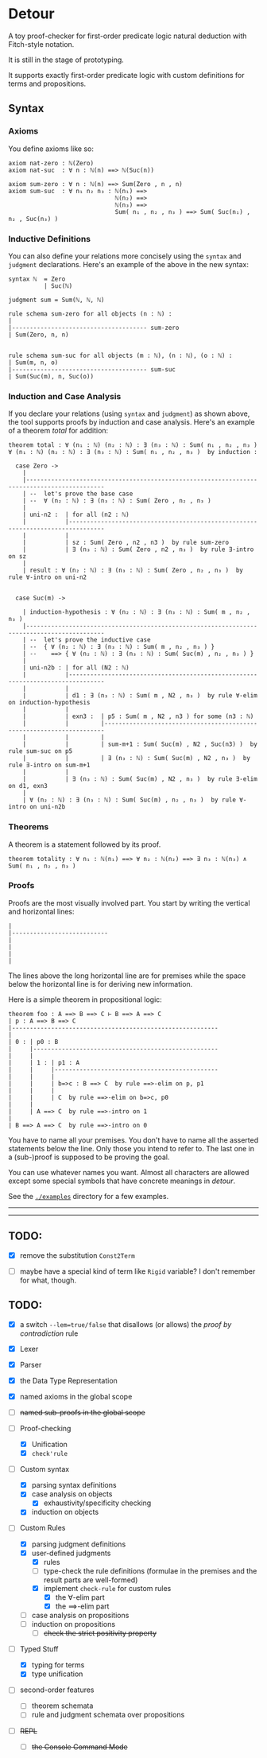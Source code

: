# Detour

A toy proof-checker for first-order predicate logic natural deduction with Fitch-style notation.

It is still in the stage of prototyping.

It supports exactly first-order predicate logic with custom definitions for terms and propositions.

## Syntax

### Axioms
You define axioms like so:
```
axiom nat-zero : ℕ(Zero)
axiom nat-suc  : ∀ n : ℕ(n) ==> ℕ(Suc(n))

axiom sum-zero : ∀ n : ℕ(n) ==> Sum(Zero , n , n)
axiom sum-suc  : ∀ n₁ n₂ n₃ : ℕ(n₁) ==>
                              ℕ(n₂) ==>
                              ℕ(n₃) ==>
                              Sum( n₁ , n₂ , n₃ ) ==> Sum( Suc(n₁) , n₂ , Suc(n₃) )
```


### Inductive Definitions
You can also define your relations more concisely using the `syntax` and `judgment` declarations.
Here's an example of the above in the new syntax:
```
syntax ℕ  = Zero
          | Suc(ℕ)

judgment sum = Sum(ℕ, ℕ, ℕ)

rule schema sum-zero for all objects (n : ℕ) :
|
|-------------------------------------- sum-zero
| Sum(Zero, n, n)


rule schema sum-suc for all objects (m : ℕ), (n : ℕ), (o : ℕ) :
| Sum(m, n, o)
|-------------------------------------- sum-suc
| Sum(Suc(m), n, Suc(o))
```


### Induction and Case Analysis
If you declare your relations (using `syntax` and `judgment`) as shown above, the tool supports proofs by induction and case analysis.
Here's an example of a theorem *total* for addition:
```
theorem total : ∀ (n₁ : ℕ) (n₂ : ℕ) : ∃ (n₃ : ℕ) : Sum( n₁ , n₂ , n₃ )
∀ (n₁ : ℕ) (n₂ : ℕ) : ∃ (n₃ : ℕ) : Sum( n₁ , n₂ , n₃ )  by induction :

  case Zero -> 
    |
    |--------------------------------------------------------------------------------------------
    | --  let's prove the base case
    | --  ∀ (n₂ : ℕ) : ∃ (n₃ : ℕ) : Sum( Zero , n₂ , n₃ )
    |
    | uni-n2 :  | for all (n2 : ℕ)
    |           |--------------------------------------------------------------------------------
    |           |
    |           | sz : Sum( Zero , n2 , n3 )  by rule sum-zero
    |           | ∃ (n₃ : ℕ) : Sum( Zero , n2 , n₃ )  by rule ∃-intro on sz
    |
    | result : ∀ (n₂ : ℕ) : ∃ (n₃ : ℕ) : Sum( Zero , n₂ , n₃ )  by rule ∀-intro on uni-n2


  case Suc(m) ->  

    | induction-hypothesis : ∀ (n₂ : ℕ) : ∃ (n₃ : ℕ) : Sum( m , n₂ , n₃ )
    |--------------------------------------------------------------------------------------------
    | --  let's prove the inductive case
    | --  { ∀ (n₂ : ℕ) : ∃ (n₃ : ℕ) : Sum( m , n₂ , n₃ ) }
    | --    ==> { ∀ (n₂ : ℕ) : ∃ (n₃ : ℕ) : Sum( Suc(m) , n₂ , n₃ ) }
    |
    | uni-n2b : | for all (N2 : ℕ)
    |           |--------------------------------------------------------------------------------
    |           |  
    |           | d1 : ∃ (n₃ : ℕ) : Sum( m , N2 , n₃ )  by rule ∀-elim on induction-hypothesis
    |           |
    |           | exn3 :  | p5 : Sum( m , N2 , n3 ) for some (n3 : ℕ)
    |           |         |----------------------------------------------------------------------
    |           |         |
    |           |         | sum-m+1 : Sum( Suc(m) , N2 , Suc(n3) )  by rule sum-suc on p5
    |           |         | ∃ (n₃ : ℕ) : Sum( Suc(m) , N2 , n₃ )  by rule ∃-intro on sum-m+1
    |           |
    |           | ∃ (n₃ : ℕ) : Sum( Suc(m) , N2 , n₃ )  by rule ∃-elim on d1, exn3
    |
    | ∀ (n₂ : ℕ) : ∃ (n₃ : ℕ) : Sum( Suc(m) , n₂ , n₃ )  by rule ∀-intro on uni-n2b
```


### Theorems
A theorem is a statement followed by its proof.
```
theorem totality : ∀ n₁ : ℕ(n₁) ==> ∀ n₂ : ℕ(n₂) ==> ∃ n₃ : ℕ(n₃) ∧ Sum( n₁ , n₂ , n₃ )
```


### Proofs
Proofs are the most visually involved part. You start by writing the vertical and horizontal lines:
```
|
|---------------------------
|
|
|
|
```

The lines above the long horizontal line are for premises while the space below the horizontal line is for deriving new information.

Here is a simple theorem in propositional logic:
```
theorem foo : A ==> B ==> C ⊢ B ==> A ==> C
| p : A ==> B ==> C
|----------------------------------------------------------
|
| 0 : | p0 : B
|     |----------------------------------------------------
|     |
|     | 1 : | p1 : A
|     |     |----------------------------------------------
|     |     |
|     |     | b=>c : B ==> C  by rule ==>-elim on p, p1
|     |     |
|     |     | C  by rule ==>-elim on b=>c, p0
|     |
|     | A ==> C  by rule ==>-intro on 1
|
| B ==> A ==> C  by rule ==>-intro on 0
```

You have to name all your premises.
You don't have to name all the asserted statements below the line. Only those you intend to refer to.
The last one in a (sub-)proof is supposed to be proving the goal.

You can use whatever names you want. Almost all characters are allowed except some special symbols that have concrete meanings in *detour*.

See the [`./examples`](./examples) directory for a few examples.



------
------


## TODO:
- [x] remove the substitution `Const2Term`
- [ ] maybe have a special kind of term like `Rigid` variable? I don't remember for what, though.


## TODO:
- [x] a switch `--lem=true/false` that disallows (or allows) the *proof by contradiction* rule
- [x] Lexer
- [x] Parser
- [x] the Data Type Representation
- [x] named axioms in the global scope
- [ ] ~~named sub-proofs in the global scope~~

- [ ] Proof-checking
  - [x] Unification
  - [x] `check'rule`

- [ ] Custom syntax
  - [x] parsing syntax definitions
  - [x] case analysis on objects
    - [x] exhaustivity/specificity checking
  - [x] induction on objects

- [ ] Custom Rules
  - [x] parsing judgment definitions
  - [x] user-defined judgments
    - [x] rules
    - [ ] type-check the rule definitions (formulae in the premises and the result parts are well-formed)
    - [x] implement `check-rule` for custom rules
      - [x] the ∀-elim part
      - [x] the ==>-elim part
  - [ ] case analysis on propositions
  - [ ] induction on propositions
    - [ ] ~~check the strict positivity property~~

- [ ] Typed Stuff
  - [x] typing for terms
  - [x] type unification

- [ ] second-order features
  - [ ] theorem schemata
  - [ ] rule and judgment schemata over propositions

- [ ] ~~REPL~~
  - [ ] ~~the Console Command Mode~~
